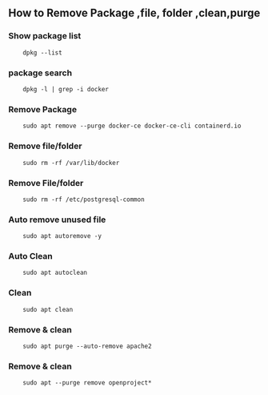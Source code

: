 
## How to Remove Package ,file, folder ,clean,purge

		
### Show package list	

		dpkg --list
		
### package search
	
		dpkg -l | grep -i docker
	
### Remove Package	

		sudo apt remove --purge docker-ce docker-ce-cli containerd.io
	
### Remove file/folder 	

		sudo rm -rf /var/lib/docker
	
### Remove File/folder	

		sudo rm -rf /etc/postgresql-common
	
### Auto remove unused file	

		sudo apt autoremove -y
	
### Auto Clean	

		sudo apt autoclean
	
### Clean	

		sudo apt clean
	
### Remove & clean	

		sudo apt purge --auto-remove apache2
	
### Remove & clean	

		sudo apt --purge remove openproject*
	
